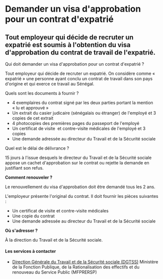 # Demander un visa d'approbation pour un contrat d'expatrié

Tout employeur qui décide de recruter un expatrié est soumis à l'obtention du visa d'approbation du contrat de travail de l'expatrié.
-------------------------------------------------------------------------------------------------------------------------------------

Qui doit demander un visa d'approbation pour un contrat d'expatrié ?

Tout employeur qui décide de recruter un expatrié. On considère comme « expatrié » une personne ayant conclu un contrat de travail dans son pays d'origine et qui exerce ce travail au Sénégal.  

Quels sont les documents à fournir ?

*   4 exemplaires du contrat signé par les deux parties portant la mention « lu et approuvé »
*   Un extrait du casier judicaire (sénégalais ou étranger) de l'employé et 3 copies de cet extrait
*   4 photocopies des premières pages du passeport de l'employé
*   Un certificat de visite  et contre-visite médicales de l'employé et 3 copies
*   Une demande adressée au directeur du Travail et de la Sécurité sociale  
    

Quel est le délai de délivrance ?

15 jours à l'issue desquels le directeur du Travail et de la Sécurité sociale appose un cachet d'approbation sur le contrat ou rejette la demande en justifiant son refus.  

**Comment renouveler ?**  
  
Le renouvellement du visa d'approbation doit être demandé tous les 2 ans.  

L'employeur présente l'original du contrat. Il doit fournir les pièces suivantes :  

*   Un certificat de visite et contre-visite médicales
*   Une copie du contrat
*   Une demande adressée au directeur du Travail et de la Sécurité sociale  
    

**Où s'adresser ?**  

À la direction du Travail et de la Sécurité sociale.

#### Les services à contacter

*   [Direction Générale du Travail et de la Sécurité sociale (DGTSS)](../../../services/direction-generale-du-travail-et-de-la-securite-sociale-dgtss.md) Ministère de la Fonction Publique, de la Rationalisation des effectifs et du renouveau du Service Public (MFPRERSP)